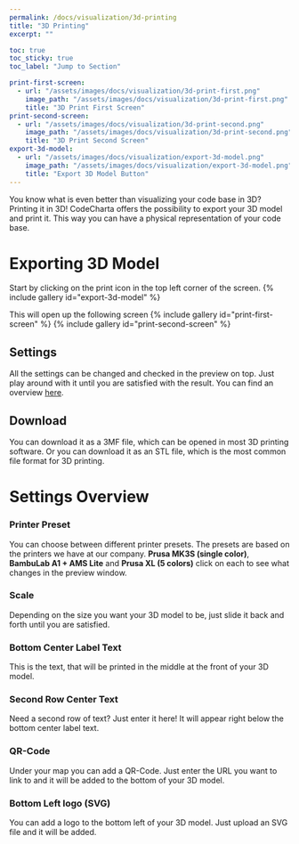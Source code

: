 ```yaml
---
permalink: /docs/visualization/3d-printing
title: "3D Printing"
excerpt: ""

toc: true
toc_sticky: true
toc_label: "Jump to Section"

print-first-screen:
  - url: "/assets/images/docs/visualization/3d-print-first.png"
    image_path: "/assets/images/docs/visualization/3d-print-first.png"
    title: "3D Print First Screen"
print-second-screen:
  - url: "/assets/images/docs/visualization/3d-print-second.png"
    image_path: "/assets/images/docs/visualization/3d-print-second.png"
    title: "3D Print Second Screen"
export-3d-model:
  - url: "/assets/images/docs/visualization/export-3d-model.png"
    image_path: "/assets/images/docs/visualization/export-3d-model.png"
    title: "Export 3D Model Button"
---
```


You know what is even better than visualizing your code base in 3D? Printing it in 3D!
CodeCharta offers the possibility to export your 3D model and print it.
This way you can have a physical representation of your code base.

# Exporting 3D Model

Start by clicking on the print icon in the top left corner of the screen.
{% include gallery id="export-3d-model" %}

This will open up the following screen
{% include gallery id="print-first-screen" %}
{% include gallery id="print-second-screen" %}

## Settings

All the settings can be changed and checked in the preview on top. Just play around with it until you are satisfied with the result. You can find an overview [here](#settings-overview).

## Download

You can download it as a 3MF file, which can be opened in most 3D printing software. Or you can download it as an STL file, which is the most common file format for 3D printing.

# Settings Overview
### Printer Preset

You can choose between different printer presets. The presets are based on the printers we have at our company.
**Prusa MK3S (single color)**, **BambuLab A1 + AMS Lite** and **Prusa XL (5 colors)** click on each to see what changes in the preview window.

### Scale

Depending on the size you want your 3D model to be, just slide it back and forth until you are satisfied.

### Bottom Center Label Text

This is the text, that will be printed in the middle at the front of your 3D model.

### Second Row Center Text

Need a second row of text? Just enter it here! It will appear right below the bottom center label text.

### QR-Code

Under your map you can add a QR-Code. Just enter the URL you want to link to and it will be added to the bottom of your 3D model.

### Bottom Left logo (SVG)

You can add a logo to the bottom left of your 3D model. Just upload an SVG file and it will be added.
